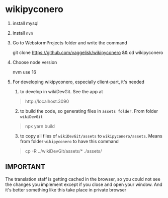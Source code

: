 # wikipyconero

1. install mysql 


2. install `nvm`


3. Go to WebstormProjects folder and write the command


    git clone https://github.com/vaggelisk/wikipyconero && cd wikipyconero

4. Choose node version


    nvm use 16

5. For developing wikipyconero, especially client-part, it's needed 
   
   1. to develop in wikiDevGit. See the app at
   > http://localhost:3090
   2. to build the code, so generating files in `assets folder`. From folder `wikiDevGit`
   > npx yarn build
   3. to copy all files of `wikiDevGit/assets` to `wikipyconero/assets`. Means from folder `wikipyconero` 
to have this command
   > cp -R ../wikiDevGit/assets/*  ./assets/








## IMPORTANT 

The translation staff is getting cached in the browser, so you could not see the changes
you implement except if you close and open your window. And it's better something like
this take place in private browser
